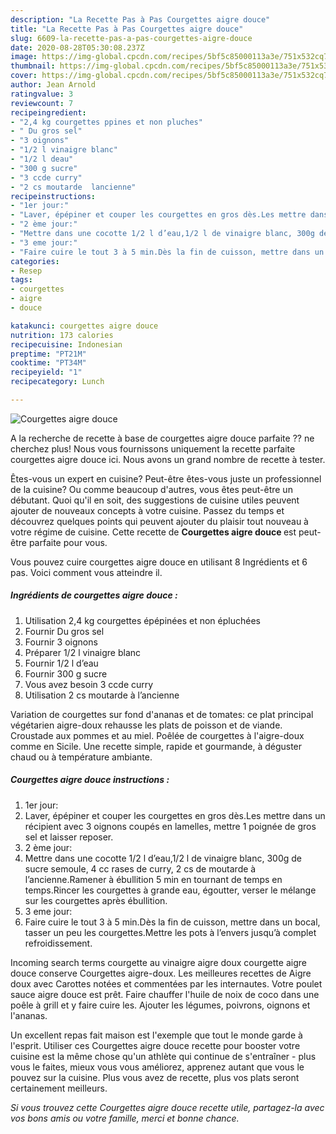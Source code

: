 ```yaml
---
description: "La Recette Pas à Pas Courgettes aigre douce"
title: "La Recette Pas à Pas Courgettes aigre douce"
slug: 6609-la-recette-pas-a-pas-courgettes-aigre-douce
date: 2020-08-28T05:30:08.237Z
image: https://img-global.cpcdn.com/recipes/5bf5c85000113a3e/751x532cq70/courgettes-aigre-douce-photo-principale-de-la-recette.jpg
thumbnail: https://img-global.cpcdn.com/recipes/5bf5c85000113a3e/751x532cq70/courgettes-aigre-douce-photo-principale-de-la-recette.jpg
cover: https://img-global.cpcdn.com/recipes/5bf5c85000113a3e/751x532cq70/courgettes-aigre-douce-photo-principale-de-la-recette.jpg
author: Jean Arnold
ratingvalue: 3
reviewcount: 7
recipeingredient:
- "2,4 kg courgettes ppines et non pluches"
- " Du gros sel"
- "3 oignons"
- "1/2 l vinaigre blanc"
- "1/2 l deau"
- "300 g sucre"
- "3 ccde curry"
- "2 cs moutarde  lancienne"
recipeinstructions:
- "1er jour:"
- "Laver, épépiner et couper les courgettes en gros dès.Les mettre dans un récipient avec 3 oignons coupés en lamelles, mettre 1 poignée de gros sel et laisser reposer."
- "2 ème jour:"
- "Mettre dans une cocotte 1/2 l d’eau,1/2 l de vinaigre blanc, 300g de sucre semoule, 4 cc rases de curry, 2 cs de moutarde à l’ancienne.Ramener à ébullition 5 min en tournant de temps en temps.Rincer les courgettes à grande eau, égoutter, verser le mélange sur les courgettes après ébullition."
- "3 eme jour:"
- "Faire cuire le tout 3 à 5 min.Dès la fin de cuisson, mettre dans un bocal, tasser un peu les courgettes.Mettre les pots à l’envers jusqu’à complet refroidissement."
categories:
- Resep
tags:
- courgettes
- aigre
- douce

katakunci: courgettes aigre douce 
nutrition: 173 calories
recipecuisine: Indonesian
preptime: "PT21M"
cooktime: "PT34M"
recipeyield: "1"
recipecategory: Lunch

---
```



![Courgettes aigre douce](https://img-global.cpcdn.com/recipes/5bf5c85000113a3e/751x532cq70/courgettes-aigre-douce-photo-principale-de-la-recette.jpg)

A la recherche de recette à base de courgettes aigre douce parfaite ?? ne cherchez plus! Nous vous fournissons uniquement la recette parfaite courgettes aigre douce ici. Nous avons un grand nombre de recette à tester.

Êtes-vous un expert en cuisine? Peut-être êtes-vous juste un professionnel de la cuisine? Ou comme beaucoup d'autres, vous êtes peut-être un débutant. Quoi qu'il en soit, des suggestions de cuisine utiles peuvent ajouter de nouveaux concepts à votre cuisine. Passez du temps et découvrez quelques points qui peuvent ajouter du plaisir tout nouveau à votre régime de cuisine. Cette recette de <strong> Courgettes aigre douce </strong> est peut-être parfaite pour vous.

<!--inarticleads1-->

Vous pouvez cuire courgettes aigre douce en utilisant 8 Ingrédients et 6 pas. Voici comment vous atteindre il.

##### Ingrédients de courgettes aigre douce :

1. Utilisation 2,4 kg courgettes épépinées et non épluchées
1. Fournir  Du gros sel
1. Fournir 3 oignons
1. Préparer 1/2 l vinaigre blanc
1. Fournir 1/2 l d’eau
1. Fournir 300 g sucre
1. Vous avez besoin 3 ccde curry
1. Utilisation 2 cs moutarde à l’ancienne


Variation de courgettes sur fond d&#39;ananas et de tomates: ce plat principal végétarien aigre-doux rehausse les plats de poisson et de viande. Croustade aux pommes et au miel. Poêlée de courgettes à l&#39;aigre-doux comme en Sicile. Une recette simple, rapide et gourmande, à déguster chaud ou à température ambiante. 

<!--inarticleads2-->

##### Courgettes aigre douce instructions :

1. 1er jour:
1. Laver, épépiner et couper les courgettes en gros dès.Les mettre dans un récipient avec 3 oignons coupés en lamelles, mettre 1 poignée de gros sel et laisser reposer.
1. 2 ème jour:
1. Mettre dans une cocotte 1/2 l d’eau,1/2 l de vinaigre blanc, 300g de sucre semoule, 4 cc rases de curry, 2 cs de moutarde à l’ancienne.Ramener à ébullition 5 min en tournant de temps en temps.Rincer les courgettes à grande eau, égoutter, verser le mélange sur les courgettes après ébullition.
1. 3 eme jour:
1. Faire cuire le tout 3 à 5 min.Dès la fin de cuisson, mettre dans un bocal, tasser un peu les courgettes.Mettre les pots à l’envers jusqu’à complet refroidissement.


Incoming search terms courgette au vinaigre aigre doux courgette aigre douce conserve Courgettes aigre-doux. Les meilleures recettes de Aigre doux avec Carottes notées et commentées par les internautes. Votre poulet sauce aigre douce est prêt. Faire chauffer l&#39;huile de noix de coco dans une poêle à grill et y faire cuire les. Ajouter les légumes, poivrons, oignons et l&#39;ananas. 

<!--inarticleads1-->

<p>
Un excellent repas fait maison est l'exemple que tout le monde garde à l'esprit. Utiliser ces Courgettes aigre douce recette pour booster votre cuisine est la même chose qu'un athlète qui continue de s'entraîner - plus vous le faites, mieux vous vous améliorez, apprenez autant que vous le pouvez sur la cuisine. Plus vous avez de recette, plus vos plats seront certainement meilleurs.
</p>

<p>
<i>Si vous trouvez cette Courgettes aigre douce recette utile, partagez-la avec vos bons amis ou votre famille, merci et bonne chance.</i>
</p>
